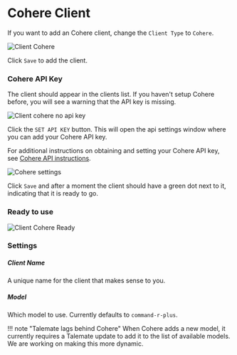 # Cohere Client

If you want to add an Cohere client, change the `Client Type` to `Cohere`.

![Client Cohere](/talemate/img/0.26.0/client-cohere.png)

Click `Save` to add the client.

### Cohere API Key

The client should appear in the clients list. If you haven't setup Cohere before, you will see a warning that the API key is missing.

![Client cohere no api key](/talemate/img/0.26.0/client-cohere-no-api-key.png)

Click the `SET API KEY` button. This will open the api settings window where you can add your Cohere API key.

For additional instructions on obtaining and setting your Cohere API key, see [Cohere API instructions](/user-guide/apis/cohere/).

![Cohere settings](/talemate/img/0.26.0/cohere-settings.png)

Click `Save` and after a moment the client should have a green dot next to it, indicating that it is ready to go.

### Ready to use

![Client Cohere Ready](/talemate/img/0.26.0/client-cohere-ready.png)

### Settings

##### Client Name

A unique name for the client that makes sense to you.

##### Model

Which model to use. Currently defaults to `command-r-plus`.

!!! note "Talemate lags behind Cohere"
    When Cohere adds a new model, it currently requires a Talemate update to add it to the list of available models. We are working on making this more dynamic.